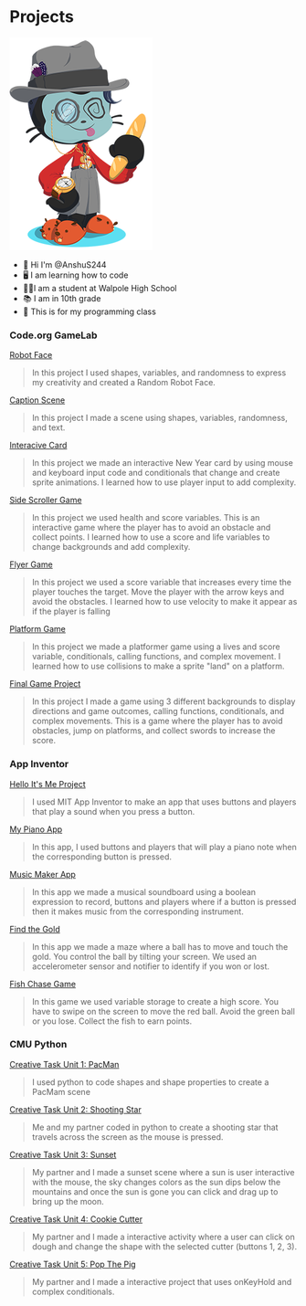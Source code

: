 # Projects
![Octocat](https://github.com/AnshuS244/Projects/blob/431a7d8e15c2377580e06a5e9981062bca376032/Octocat.png)
- 👋 Hi I'm @AnshuS244
- 🖥️ I am learning how to code
- 🧑‍🎓I am a student at Walpole High School
- 📚 I am in 10th grade
- 🏫 This is for my programming class
### Code.org GameLab
[Robot Face](https://AnshuS244.github.io/Robot/)
> In this project I used shapes, variables, and randomness to express my creativity and created a Random Robot Face.

[Caption Scene](https://studio.code.org/projects/gamelab/2DMdpIfOpv09xCG7lJYXA9ulz2MuKHLwzQophSpyBoQ)
> In this project I made a scene using shapes, variables, randomness, and text.

[Interacive Card](https://studio.code.org/projects/gamelab/feMn4X_8ZxUrB_GRdrQgSeFhUiU4-hbmsu868LxoGtM)
> In this project we made an interactive New Year card by using mouse and keyboard input code and conditionals that change and create sprite animations. I learned how to use player input to add complexity.

[Side Scroller Game](https://studio.code.org/projects/gamelab/BGWT80nB7jbHkkc2tgkb2lIutFjbid9LDjr-8uMEs7E)
> In this project we used health and score variables. This is an interactive game where the player has to avoid an obstacle and collect points. I learned how to use a score and life variables to change backgrounds and add complexity.

[Flyer Game](https://studio.code.org/projects/gamelab/zhkOo3RXw0jdzYnI0pZHHSalcZtThK-mEzD_Fx7nOko)
> In this project we used a score variable that increases every time the player touches the target. Move the player with the arrow keys and avoid the obstacles. I learned how to use velocity to make it appear as if the player is falling

[Platform Game](https://studio.code.org/projects/gamelab/d_KM27ERxEKfqaIU15si_YFqv0VJlJiYy-Qy3xnAswY)
> In this project we made a platformer game using a lives and score variable, conditionals, calling functions, and complex movement. I learned how to use collisions to make a sprite "land" on a platform.

[Final Game Project](https://studio.code.org/projects/gamelab/CISSfEWzBezyatTovmyuiXiNJ8E73HhC3X2XB2ODf98)
> In this project I made a game using 3 different backgrounds to display directions and game outcomes, calling functions, conditionals, and complex movements. This is a game where the player has to avoid obstacles, jump on platforms, and collect swords to increase the score.

### App Inventor
[Hello It's Me Project](https://gallery.appinventor.mit.edu/?galleryid=8981811c-b6b2-480e-96a7-88b30fe7cdbe)
> I used MIT App Inventor to make an app that uses buttons and players that play a sound when you press a button.

[My Piano App](https://gallery.appinventor.mit.edu/?galleryid=50a12b70-2166-4e7e-bcec-ab84d0114df5)
> In this app, I used buttons and players that will play a piano note when the corresponding button is pressed.

[Music Maker App](https://gallery.appinventor.mit.edu/?galleryid=510e751d-2e1c-4721-8194-2f1a035100bd)
> In this app we made a musical soundboard using a boolean expression to record, buttons and players where if a button is pressed then it makes music from the corresponding instrument.

[Find the Gold](https://ai2.appinventor.mit.edu/#5277856869253120)
> In this app we made a maze where a ball has to move and touch the gold. You control the ball by tilting your screen. We used an accelerometer sensor and notifier to identify if you won or lost.

[Fish Chase Game](https://ai2.appinventor.mit.edu/#5436261806243840)
> In this game we used variable storage to create a high score. You have to swipe on the screen to move the red ball. Avoid the green ball or you lose. Collect the fish to earn points.

### CMU Python
[Creative Task Unit 1: PacMan](https://academy.cs.cmu.edu/sharing/blueVioletHorse8126)
> I used python to code shapes and shape properties to create a PacMam scene

[Creative Task Unit 2: Shooting Star](https://academy.cs.cmu.edu/sharing/chocolateSquirrel4133)
> Me and my partner coded in python to create a shooting star that travels across the screen as the mouse is pressed.

[Creative Task Unit 3: Sunset](https://academy.cs.cmu.edu/sharing/beigeLobster6171)
> My partner and I made a sunset scene where a sun is user interactive with the mouse, the sky changes colors as the sun dips below the mountains and once the sun is gone you can click and drag up to bring up the moon.

[Creative Task Unit 4: Cookie Cutter](https://academy.cs.cmu.edu/sharing/powderBlueHippo4669)
> My partner and I made a interactive activity where a user can click on dough and change the shape with the selected cutter (buttons 1, 2, 3).

[Creative Task Unit 5: Pop The Pig](https://academy.cs.cmu.edu/sharing/dodgerBlueFrog6600)
> My partner and I made a interactive project that uses onKeyHold and complex conditionals.
